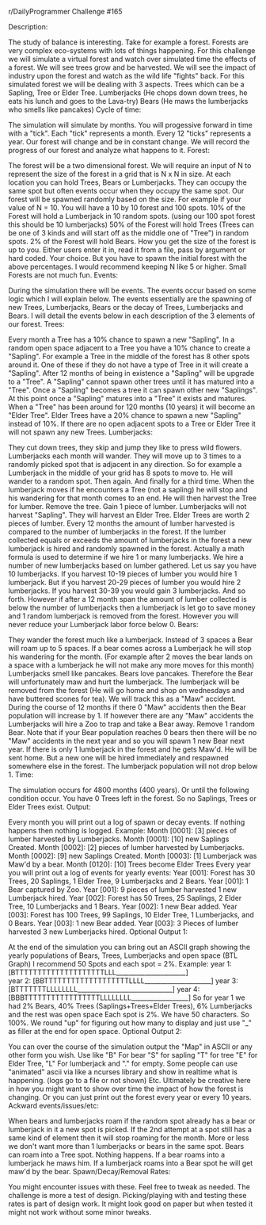r/DailyProgrammer Challenge #165

Description:

The study of balance is interesting. Take for example a forest. Forests are very complex eco-systems with lots of things happening. For this challenge we will simulate a virtual forest and watch over simulated time the effects of a forest. We will see trees grow and be harvested. We will see the impact of industry upon the forest and watch as the wild life "fights" back.
For this simulated forest we will be dealing with 3 aspects.
Trees which can be a Sapling, Tree or Elder Tree.
Lumberjacks (He chops down down trees, he eats his lunch and goes to the Lava-try)
Bears (He maws the lumberjacks who smells like pancakes)
Cycle of time:

The simulation will simulate by months. You will progessive forward in time with a "tick". Each "tick" represents a month. Every 12 "ticks" represents a year. Our forest will change and be in constant change. We will record the progress of our forest and analyze what happens to it.
Forest:

The forest will be a two dimensional forest. We will require an input of N to represent the size of the forest in a grid that is N x N in size. At each location you can hold Trees, Bears or Lumberjacks. They can occupy the same spot but often events occur when they occupy the same spot.
Our forest will be spawned randomly based on the size. For example if your value of N = 10. You will have a 10 by 10 forest and 100 spots.
10% of the Forest will hold a Lumberjack in 10 random spots. (using our 100 spot forest this should be 10 lumberjacks)
50% of the Forest will hold Trees (Trees can be one of 3 kinds and will start off as the middle one of "Tree") in random spots.
 2% of the Forest will hold Bears.
 How you get the size of the forest is up to you. Either users enter it in, read it from a file, pass by argument or hard coded. Your choice. But you have to spawn the initial forest with the above percentages. I would recommend keeping N like 5 or higher. Small Forests are not much fun.
 Events:

 During the simulation there will be events. The events occur based on some logic which I will explain below. The events essentially are the spawning of new Trees, Lumberjacks, Bears or the decay of Trees, Lumberjacks and Bears. I will detail the events below in each description of the 3 elements of our forest.
 Trees:

 Every month a Tree has a 10% chance to spawn a new "Sapling". In a random open space adjacent to a Tree you have a 10% chance to create a "Sapling". For example a Tree in the middle of the forest has 8 other spots around it. One of these if they do not have a type of Tree in it will create a "Sapling".
 After 12 months of being in existence a "Sapling" will be upgrade to a "Tree". A "Sapling" cannot spawn other trees until it has matured into a "Tree".
 Once a "Sapling" becomes a tree it can spawn other new "Saplings". At this point once a "Sapling" matures into a "Tree" it exists and matures. When a "Tree" has been around for 120 months (10 years) it will become an "Elder Tree".
 Elder Trees have a 20% chance to spawn a new "Sapling" instead of 10%.
 If there are no open adjacent spots to a Tree or Elder Tree it will not spawn any new Trees.
 Lumberjacks:

 They cut down trees, they skip and jump they like to press wild flowers.
 Lumberjacks each month will wander. They will move up to 3 times to a randomly picked spot that is adjacent in any direction. So for example a Lumberjack in the middle of your grid has 8 spots to move to. He will wander to a random spot. Then again. And finally for a third time.
 When the lumberjack moves if he encounters a Tree (not a sapling) he will stop and his wandering for that month comes to an end. He will then harvest the Tree for lumber. Remove the tree. Gain 1 piece of lumber. Lumberjacks will not harvest "Sapling". They will harvest an Elder Tree. Elder Trees are worth 2 pieces of lumber.
 Every 12 months the amount of lumber harvested is compared to the number of lumberjacks in the forest. If the lumber collected equals or exceeds the amount of lumberjacks in the forest a new lumberjack is hired and randomly spawned in the forest. Actually a math formula is used to determine if we hire 1 or many lumberjacks. We hire a number of new lumberjacks based on lumber gathered. Let us say you have 10 lumberjacks. If you harvest 10-19 pieces of lumber you would hire 1 lumberjack. But if you harvest 20-29 pieces of lumber you would hire 2 lumberjacks. If you harvest 30-39 you would gain 3 lumberjacks. And so forth.
 However if after a 12 month span the amount of lumber collected is below the number of lumberjacks then a lumberjack is let go to save money and 1 random lumberjack is removed from the forest. However you will never reduce your Lumberjack labor force below 0.
 Bears:

 They wander the forest much like a lumberjack. Instead of 3 spaces a Bear will roam up to 5 spaces. If a bear comes across a Lumberjack he will stop his wandering for the month. (For example after 2 moves the bear lands on a space with a lumberjack he will not make any more moves for this month)
 Lumberjacks smell like pancakes. Bears love pancakes. Therefore the Bear will unfortunately maw and hurt the lumberjack. The lumberjack will be removed from the forest (He will go home and shop on wednesdays and have buttered scones for tea).
 We will track this as a "Maw" accident. During the course of 12 months if there 0 "Maw" accidents then the Bear population will increase by 1. If however there are any "Maw" accidents the Lumberjacks will hire a Zoo to trap and take a Bear away. Remove 1 random Bear. Note that if your Bear population reaches 0 bears then there will be no "Maw" accidents in the next year and so you will spawn 1 new Bear next year.
 If there is only 1 lumberjack in the forest and he gets Maw'd. He will be sent home. But a new one will be hired immediately and respawned somewhere else in the forest. The lumberjack population will not drop below 1.
 Time:

 The simulation occurs for 4800 months (400 years). Or until the following condition occur.
 You have 0 Trees left in the forest. So no Saplings, Trees or Elder Trees exist.
 Output:

 Every month you will print out a log of spawn or decay events. If nothing happens then nothing is logged.
 Example:
 Month [0001]: [3] pieces of lumber harvested by Lumberjacks.
 Month [0001]: [10] new Saplings Created.
 Month [0002]: [2] pieces of lumber harvested by Lumberjacks.
 Month [0002]: [9] new Saplings Created.
 Month [0003]: [1] Lumberjack was Maw'd by a bear.
 Month [0120]: [10] Trees become Elder Trees
 Every year you will print out a log of events for yearly events:
 Year [001]: Forest has 30 Trees, 20 Saplings, 1 Elder Tree, 9 Lumberjacks and 2 Bears.
 Year [001]: 1 Bear captured by Zoo.
 Year [001]: 9 pieces of lumber harvested 1 new Lumberjack hired.
 Year [002]: Forest has 50 Trees, 25 Saplings, 2 Elder Tree, 10 Lumberjacks and 1 Bears.
 Year [002]: 1 new Bear added.
 Year [003]: Forest has 100 Trees, 99 Saplings, 10 Elder Tree, 1 Lumberjacks, and 0 Bears.
 Year [003]: 1 new Bear added.
 Year [003]: 3 Pieces of lumber harvested 3 new Lumberjacks hired.
 Optional Output 1:

 At the end of the simulation you can bring out an ASCII graph showing the yearly populations of Bears, Trees, Lumberjacks and open space (BTL Graph) I recommend 50 Spots and each spot = 2%.
 Example:
 year 1: [BTTTTTTTTTTTTTTTTTTTTLLL______________________]  
 year 2: [BBTTTTTTTTTTTTTTTTTTTLLLL_____________________]
 year 3: [BTTTTTTTLLLLLLLL______________________________]
 year 4: [BBBTTTTTTTTTTTTTTTTTLLLLLLLL__________________]
 So for year 1 we had 2% Bears, 40% Trees (Saplings+Trees+Elder Trees), 6% Lumberjacks and the rest was open space Each spot is 2%. We have 50 characters. So 100%. We round "up" for figuring out how many to display and just use "_" as filler at the end for open space.
 Optional Output 2:

 You can over the course of the simulation output the "Map" in ASCII or any other form you wish. Use like "B" For bear "S" for sapling "T" for tree "E" for Elder Tree, "L" For lumberjack and "." for empty. Some people can use "animated" ascii via like a ncurses library and show in realtime what is happening. (logs go to a file or not shown) Etc. Ultimately be creative here in how you might want to show over time the impact of how the forest is changing.
 Or you can just print out the forest every year or every 10 years.
 Ackward events/issues/etc:

 When bears and lumberjacks roam if the random spot already has a bear or lumberjack in it a new spot is picked. If the 2nd attempt at a spot still has a same kind of element then it will stop roaming for the month. More or less we don't want more than 1 lumberjacks or bears in the same spot.
 Bears can roam into a Tree spot. Nothing happens. If a bear roams into a lumberjack he maws him. If a lumberjack roams into a Bear spot he will get maw'd by the bear.
 Spawn/Decay/Removal Rates:

 You might encounter issues with these. Feel free to tweak as needed. The challenge is more a test of design. Picking/playing with and testing these rates is part of design work. It might look good on paper but when tested it might not work without some minor tweaks.
